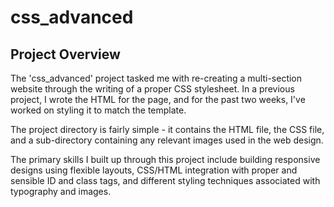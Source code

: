 # css_advanced

## Project Overview

The 'css_advanced' project tasked me with re-creating a multi-section website through the writing of a proper CSS stylesheet. In a previous project, I wrote the HTML for the page, and for the past two weeks, I've worked on styling it to match the template. 

The project directory is fairly simple - it contains the HTML file, the CSS file, and a sub-directory containing any relevant images used in the web design.

The primary skills I built up through this project include building responsive designs using flexible layouts, CSS/HTML integration with proper and sensible ID and class tags, and different styling techniques associated with typography and images. 